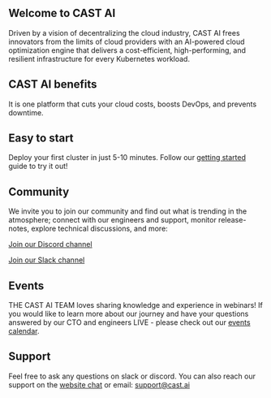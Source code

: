 ## Welcome to CAST AI

Driven by a vision of decentralizing the cloud industry, CAST AI frees innovators from the limits of cloud providers with an AI-powered cloud optimization engine that delivers a cost-efficient, high-performing, and resilient infrastructure for every Kubernetes workload.

## CAST AI benefits

It is one platform that cuts your cloud costs, boosts DevOps, and prevents downtime.

## Easy to start

Deploy your first cluster in just 5-10 minutes. Follow our [getting started](../docs/getting-started.md) guide to try it out!

## Community

We invite you to join our community and find out what is trending in the atmosphere; connect with our engineers and support, monitor release-notes, explore technical discussions, and more:

[Join our Discord channel](https://discord.gg/4sFCFVJ)

[Join our Slack channel](https://join.slack.com/t/castai-community/shared_invite/zt-i8fcn2xi-sM_iONKn35NmYR2E3dtfng)

## Events

THE CAST AI TEAM loves sharing knowledge and experience in webinars! If you would like to learn more about our journey and have your questions answered by our CTO and engineers LIVE - please check out our [events calendar](https://cast.ai/events/).

## Support

Feel free to ask any questions on slack or discord. You can also reach our support on the [website chat](https://cast.ai/#) or email: support@cast.ai
